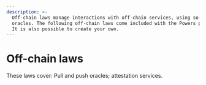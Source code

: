 ```yaml
---
description: >-
  Off-chain laws manage interactions with off-chain services, using so-called
  oracles. The following off-chain laws come included with the Powers protocol.
  It is also possible to create your own.
---
```


# Off-chain laws

These laws cover: Pull and push oracles; attestation services.&#x20;

